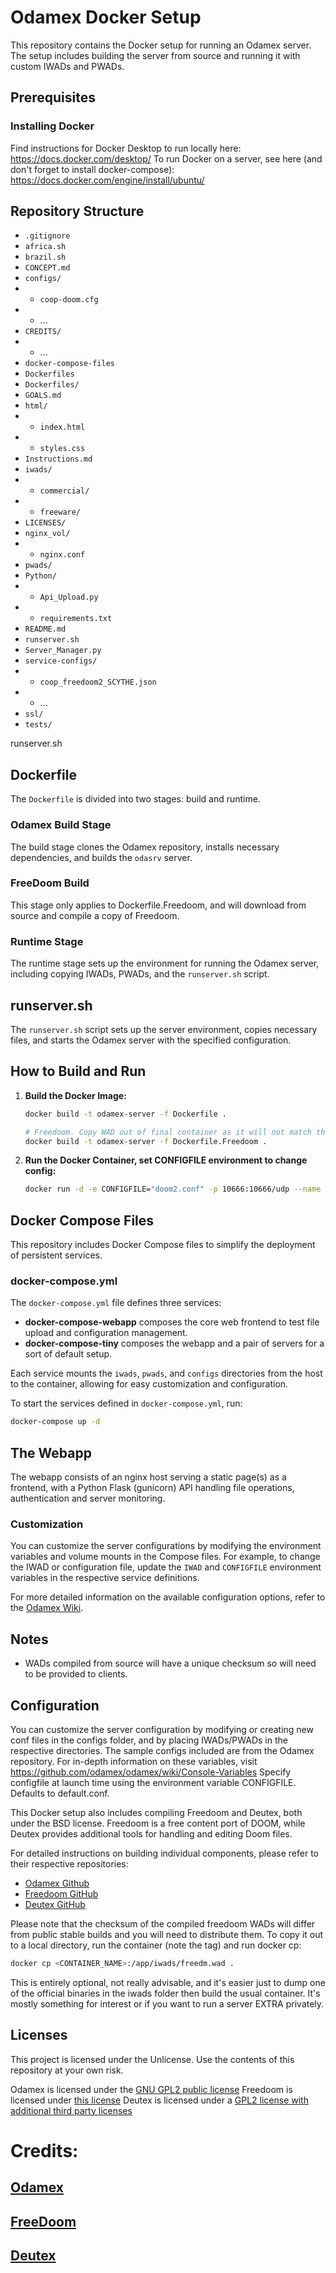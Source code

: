 # Odamex Docker Setup

This repository contains the Docker setup for running an Odamex server. The setup includes building the server from source and running it with custom IWADs and PWADs.

## Prerequisites

### Installing Docker

Find instructions for Docker Desktop to run locally here: https://docs.docker.com/desktop/
To run Docker on a server, see here (and don't forget to install docker-compose): https://docs.docker.com/engine/install/ubuntu/


## Repository Structure

- `.gitignore`
- `africa.sh`
- `brazil.sh`
- `CONCEPT.md`
- `configs/`
- - `coop-doom.cfg`
- - ...
- `CREDITS/`
- - ...
- `docker-compose-files`
- `Dockerfiles`
- `Dockerfiles/`
- `GOALS.md`
- `html/`
- - `index.html`
- - `styles.css`
- `Instructions.md`
- `iwads/`
- - `commercial/`
- - `freeware/`
- `LICENSES/`
- `nginx_vol/`
- - `nginx.conf`
- `pwads/`
- `Python/`
- - `Api_Upload.py`
- - `requirements.txt`
- `README.md`
- `runserver.sh`
- `Server_Manager.py`
- `service-configs/`
- - `coop_freedoom2_SCYTHE.json`
- - ...
- `ssl/`
- `tests/`

runserver.sh

## Dockerfile

The `Dockerfile` is divided into two stages: build and runtime.

### Odamex Build Stage

The build stage clones the Odamex repository, installs necessary dependencies, and builds the `odasrv` server.

### FreeDoom Build

This stage only applies to Dockerfile.Freedoom, and will download from source and compile a copy of Freedoom.

### Runtime Stage

The runtime stage sets up the environment for running the Odamex server, including copying IWADs, PWADs, and the `runserver.sh` script.

## runserver.sh

The `runserver.sh` script sets up the server environment, copies necessary files, and starts the Odamex server with the specified configuration.

## How to Build and Run

1. **Build the Docker Image:**

   ```sh
   docker build -t odamex-server -f Dockerfile .
   ```

   ```sh
   # Freedoom. Copy WAD out of final container as it will not match the hashsums of pre-existing binaries.
   docker build -t odamex-server -f Dockerfile.Freedoom .
   ```
   

2. **Run the Docker Container, set CONFIGFILE environment to change config:**

   ```sh
   docker run -d -e CONFIGFILE="doom2.conf" -p 10666:10666/udp --name odamex-server odamex-server
   ```

## Docker Compose Files

This repository includes Docker Compose files to simplify the deployment of persistent services.

### docker-compose.yml

The `docker-compose.yml` file defines three services:

- **docker-compose-webapp** composes the core web frontend to test file upload and configuration management.
- **docker-compose-tiny** composes the webapp and a pair of servers for a sort of default setup.

Each service mounts the `iwads`, `pwads`, and `configs` directories from the host to the container, allowing for easy customization and configuration.

To start the services defined in `docker-compose.yml`, run:

```sh
docker-compose up -d
```

## The Webapp

The webapp consists of an nginx host serving a static page(s) as a frontend, with a Python Flask (gunicorn) API handling file operations, authentication and server monitoring.

### Customization

You can customize the server configurations by modifying the environment variables and volume mounts in the Compose files. For example, to change the IWAD or configuration file, update the `IWAD` and `CONFIGFILE` environment variables in the respective service definitions.

For more detailed information on the available configuration options, refer to the [Odamex Wiki](https://github.com/odamex/odamex/wiki/Console-Variables).

## Notes
- WADs compiled from source will have a unique checksum so will need to be provided to clients.

## Configuration

You can customize the server configuration by modifying or creating new conf files in the configs folder, and by placing IWADs/PWADs in the respective directories.
The sample configs included are from the Odamex repository. For in-depth information on these variables, visit https://github.com/odamex/odamex/wiki/Console-Variables
Specify configfile at launch time using the environment variable CONFIGFILE. Defaults to default.conf.

This Docker setup also includes compiling Freedoom and Deutex, both under the BSD license. Freedoom is a free content port of DOOM, while Deutex provides additional tools for handling and editing Doom files.

For detailed instructions on building individual components, please refer to their respective repositories:

- [Odamex Github](https://github.com/odamex/odamex.git)
- [Freedoom GitHub](https://github.com/freedoom/freedoom)
- [Deutex GitHub](https://github.com/Doom-Utils/deutex)

Please note that the checksum of the compiled freedoom WADs will differ from public stable builds and you will need to distribute them.
To copy it out to a local directory, run the container (note the tag) and run docker cp:
```sh
docker cp <CONTAINER_NAME>:/app/iwads/freedm.wad .
```

This is entirely optional, not really advisable, and it's easier just to dump one of the official binaries in the iwads folder then build the usual container.
It's mostly something for interest or if you want to run a server EXTRA privately.

## Licenses

This project is licensed under the  Unlicense. Use the contents of this repository at your own risk. 

Odamex is licensed under the [GNU GPL2 public license](https://github.com/odamex/odamex/blob/stable/LICENSE) 
Freedoom is licensed under [this license](https://github.com/freedoom/freedoom/blob/master/COPYING.adoc)
Deutex is licensed under a [GPL2 license with additional third party licenses](https://github.com/Doom-Utils/deutex/blob/master/LICENSE)

# Credits:
## [Odamex](https://github.com/odamex/odamex/blob/stable/MAINTAINERS)
## [FreeDoom](https://github.com/freedoom/freedoom/blob/master/CREDITS)
## [Deutex](https://github.com/Doom-Utils/deutex/blob/master/AUTHORS)
